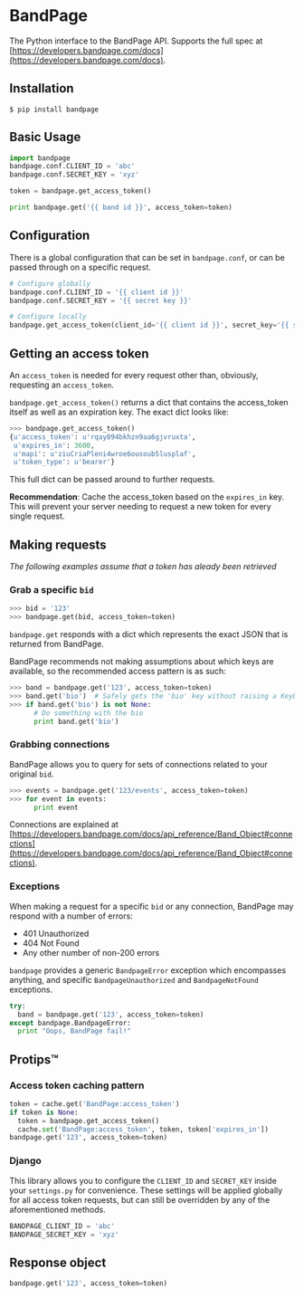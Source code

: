 # BandPage
The Python interface to the BandPage API. Supports the full spec at [https://developers.bandpage.com/docs](https://developers.bandpage.com/docs).

## Installation
```
$ pip install bandpage
```

## Basic Usage
```python
import bandpage
bandpage.conf.CLIENT_ID = 'abc'
bandpage.conf.SECRET_KEY = 'xyz'

token = bandpage.get_access_token()

print bandpage.get('{{ band id }}', access_token=token)
```

## Configuration
There is a global configuration that can be set in `bandpage.conf`, or can be passed through on a specific request.

```python
# Configure globally
bandpage.conf.CLIENT_ID = '{{ client id }}'
bandpage.conf.SECRET_KEY = '{{ secret key }}'
```
```python
# Configure locally
bandpage.get_access_token(client_id='{{ client id }}', secret_key='{{ secret key }}')
```

## Getting an access token
An `access_token` is needed for every request other than, obviously, requesting an `access_token`.

`bandpage.get_access_token()` returns a dict that contains the access_token itself as well as an expiration key. The exact dict looks like:
```python
>>> bandpage.get_access_token()
{u'access_token': u'rqay894bkhzn9aa6gjvruxta',
 u'expires_in': 3600,
 u'mapi': u'ziuCriaPleni4wroe6ousoub5lusplaf',
 u'token_type': u'bearer'}
```

This full dict can be passed around to further requests.

**Recommendation**: Cache the access_token based on the `expires_in` key. This will prevent your server needing to request a new token for every single request.

## Making requests
*The following examples assume that a token has aleady been retrieved*

### Grab a specific `bid`
```python
>>> bid = '123'
>>> bandpage.get(bid, access_token=token)
```
`bandpage.get` responds with a dict which represents the exact JSON that is returned from BandPage.

BandPage recommends not making assumptions about which keys are available, so the recommended access pattern is as such:
```python
>>> band = bandpage.get('123', access_token=token)
>>> band.get('bio')  # Safely gets the 'bio' key without raising a KeyError
>>> if band.get('bio') is not None:
      # Do something with the bio
      print band.get('bio')
```

### Grabbing connections
BandPage allows you to query for sets of connections related to your original `bid`.
```python
>>> events = bandpage.get('123/events', access_token=token)
>>> for event in events:
      print event
```
Connections are explained at [https://developers.bandpage.com/docs/api_reference/Band_Object#connections](https://developers.bandpage.com/docs/api_reference/Band_Object#connections).

### Exceptions
When making a request for a specific `bid` or any connection, BandPage may respond with a number of errors:
 * 401 Unauthorized
 * 404 Not Found
 * Any other number of non-200 errors

`bandpage` provides a generic `BandpageError` exception which encompasses anything, and specific `BandpageUnauthorized` and `BandpageNotFound` exceptions.

```python
try:
  band = bandpage.get('123', access_token=token)
except bandpage.BandpageError:
  print "Oops, BandPage fail!"
```

## Protips™
### Access token caching pattern
```python
token = cache.get('BandPage:access_token')
if token is None:
  token = bandpage.get_access_token()
  cache.set('BandPage:access_token', token, token['expires_in'])
bandpage.get('123', access_token=token)
```

### Django
This library allows you to configure the `CLIENT_ID` and `SECRET_KEY` inside your `settings.py` for convenience. These settings will be applied globally for all access token requests, but can still be overridden by any of the aforementioned methods.
```python
BANDPAGE_CLIENT_ID = 'abc'
BANDPAGE_SECRET_KEY = 'xyz'
```


## Response object
```python
bandpage.get('123', access_token=token)